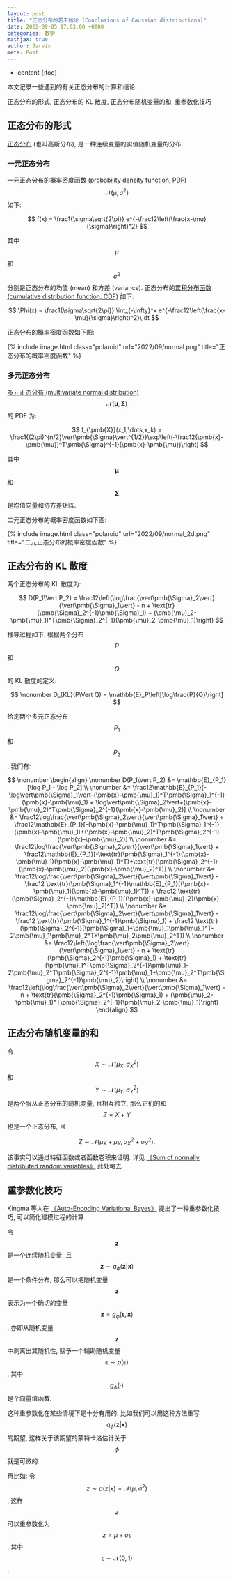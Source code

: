 ```yaml
---
layout: post
title: "正态分布的若干结论 (Conclusions of Gaussian distributions)"
date: 2022-09-05 17:03:00 +0800
categories: 数学
mathjax: true
author: Jarvis
meta: Post
---
```


* content
{:toc}

本文记录一些遇到的有关正态分布的计算和结论.

正态分布的形式, 正态分布的 KL 散度, 正态分布随机变量的和, 重参数化技巧



## 正态分布的形式

[正态分布](https://en.wikipedia.org/wiki/Normal_distribution) (也叫高斯分布), 是一种连续变量的实值随机变量的分布. 

### 一元正态分布

一元正态分布的[概率密度函数 (probability density function, PDF)](https://en.wikipedia.org/wiki/Probability_density_function) $$\mathcal{N}(\mu, \sigma^2)$$ 如下:

$$
f(x) = \frac1{\sigma\sqrt{2\pi}} e^{-\frac12\left(\frac{x-\mu}{\sigma}\right)^2}
$$

其中 $$\mu$$ 和 $$\sigma^2$$ 分别是正态分布的均值 (mean) 和方差 (variance). 正态分布的[累积分布函数 (cumulative distribution function, CDF)](https://en.wikipedia.org/wiki/Cumulative_distribution_function) 如下:

$$
\Phi(x) = \frac1{\sigma\sqrt{2\pi}} \int_{-\infty}^x e^{-\frac12\left(\frac{x-\mu}{\sigma}\right)^2}\,dt
$$

正态分布的概率密度函数如下图:

{% include image.html class="polaroid" url="2022/09/normal.png" title="正态分布的概率密度函数" %}

### 多元正态分布

[多元正态分布 (multivariate normal distribution)](https://en.wikipedia.org/wiki/Multivariate_normal_distribution) $$\mathcal{N}(\pmb{\mu}, \pmb{\Sigma})$$ 的 PDF 为:

$$
f_{\pmb{X}}(x_1,\dots,x_k) = \frac1{(2\pi)^{n/2}\vert\pmb{\Sigma}\vert^{1/2}}\exp\left(-\frac12(\pmb{x}-\pmb{\mu})^T\pmb{\Sigma}^{-1}(\pmb{x}-\pmb{\mu})\right)
$$

其中 $$\pmb{\mu}$$ 和 $$\pmb{\Sigma}$$ 是均值向量和协方差矩阵. 

二元正态分布的概率密度函数如下图:

{% include image.html class="polaroid" url="2022/09/normal_2d.png" title="二元正态分布的概率密度函数" %}


## 正态分布的 KL 散度

两个正态分布的 KL 散度为:

$$
D(P_1\Vert P_2) = \frac12\left(\log\frac{\vert\pmb{\Sigma}_2\vert}{\vert\pmb{\Sigma}_1\vert} - n + \text{tr}(\pmb{\Sigma}_2^{-1}\pmb{\Sigma}_1) + (\pmb{\mu}_2-\pmb{\mu}_1)^T\pmb{\Sigma}_2^{-1}(\pmb{\mu}_2-\pmb{\mu}_1)\right)
$$

推导过程如下. 根据两个分布 $$P$$ 和 $$Q$$ 的 KL 散度的定义:

$$ \nonumber
D_{KL}(P\Vert Q) = \mathbb{E}_P\left[\log\frac{P}{Q}\right]
$$

给定两个多元正态分布 $$P_1$$ 和 $$P_2$$, 我们有:

$$ \nonumber
\begin{align} \nonumber
D(P_1\Vert P_2) &= \mathbb{E}_{P_1}[\log P_1 - \log P_2] \\ \nonumber
&= \frac12\mathbb{E}_{P_1}[-\log\vert\pmb{\Sigma}_1\vert-(\pmb{x}-\pmb{\mu}_1)^T\pmb{\Sigma}_1^{-1}(\pmb{x}-\pmb{\mu}_1) + \log\vert\pmb{\Sigma}_2\vert+(\pmb{x}-\pmb{\mu}_2)^T\pmb{\Sigma}_2^{-1}(\pmb{x}-\pmb{\mu}_2)] \\ \nonumber
&= \frac12\log\frac{\vert\pmb{\Sigma}_2\vert}{\vert\pmb{\Sigma}_1\vert} + \frac12\mathbb{E}_{P_1}[-(\pmb{x}-\pmb{\mu}_1)^T\pmb{\Sigma}_1^{-1}(\pmb{x}-\pmb{\mu}_1)+(\pmb{x}-\pmb{\mu}_2)^T\pmb{\Sigma}_2^{-1}(\pmb{x}-\pmb{\mu}_2)] \\ \nonumber
&= \frac12\log\frac{\vert\pmb{\Sigma}_2\vert}{\vert\pmb{\Sigma}_1\vert} + \frac12\mathbb{E}_{P_1}[-\text{tr}(\pmb{\Sigma}_1^{-1}(\pmb{x}-\pmb{\mu}_1)(\pmb{x}-\pmb{\mu}_1)^T)+\text{tr}(\pmb{\Sigma}_2^{-1}(\pmb{x}-\pmb{\mu}_2)(\pmb{x}-\pmb{\mu}_2)^T)] \\ \nonumber
&= \frac12\log\frac{\vert\pmb{\Sigma}_2\vert}{\vert\pmb{\Sigma}_1\vert} - \frac12 \text{tr}(\pmb{\Sigma}_1^{-1}\mathbb{E}_{P_1}[(\pmb{x}-\pmb{\mu}_1)(\pmb{x}-\pmb{\mu}_1)^T]) + \frac12 \text{tr}(\pmb{\Sigma}_2^{-1}\mathbb{E}_{P_1}[(\pmb{x}-\pmb{\mu}_2)(\pmb{x}-\pmb{\mu}_2)^T]) \\ \nonumber
&= \frac12\log\frac{\vert\pmb{\Sigma}_2\vert}{\vert\pmb{\Sigma}_1\vert} - \frac12 \text{tr}(\pmb{\Sigma}_1^{-1}\pmb{\Sigma}_1) + \frac12 \text{tr}(\pmb{\Sigma}_2^{-1}(\pmb{\Sigma}_1+\pmb{\mu}_1\pmb{\mu}_1^T-2\pmb{\mu}_1\pmb{\mu}_2^T+\pmb{\mu}_2\pmb{\mu}_2^T)) \\ \nonumber
&= \frac12\left(\log\frac{\vert\pmb{\Sigma}_2\vert}{\vert\pmb{\Sigma}_1\vert} - n + \text{tr}(\pmb{\Sigma}_2^{-1}\pmb{\Sigma}_1) + \text{tr}(\pmb{\mu}_1^T\pmb{\Sigma}_2^{-1}\pmb{\mu}_1-2\pmb{\mu}_2^T\pmb{\Sigma}_2^{-1}\pmb{\mu}_1+\pmb{\mu}_2^T\pmb{\Sigma}_2^{-1}\pmb{\mu}_2)\right) \\ \nonumber
&= \frac12\left(\log\frac{\vert\pmb{\Sigma}_2\vert}{\vert\pmb{\Sigma}_1\vert} - n + \text{tr}(\pmb{\Sigma}_2^{-1}\pmb{\Sigma}_1) + (\pmb{\mu}_2-\pmb{\mu}_1)^T\pmb{\Sigma}_2^{-1}(\pmb{\mu}_2-\pmb{\mu}_1)\right)
\end{align}
$$

## 正态分布随机变量的和

令 $$X\sim\mathcal{N}(\mu_X,\sigma_X^2)$$ 和 $$Y\sim\mathcal{N}(\mu_Y,\sigma_Y^2)$$ 是两个服从正态分布的随机变量, 且相互独立, 那么它们的和 $$Z=X+Y$$ 也是一个正态分布, 且 

$$
    Z\sim\mathcal{N}(\mu_X+\mu_Y,\sigma_X^2+\sigma_Y^2).
$$

该事实可以通过特征函数或者函数卷积来证明. 详见 [《Sum of normally distributed random variables》](https://en.wikipedia.org/wiki/Sum_of_normally_distributed_random_variables) 此处略去.

## 重参数化技巧

Kingma 等人在 [《Auto-Encoding Variational Bayes》](https://arxiv.org/abs/1312.6114) 提出了一种重参数化技巧, 可以简化建模过程的计算. 

令 $$\bm{z}$$ 是一个连续随机变量, 且 $$\bm{z}\sim q_{\phi}(\bm{z}\vert\bm{x})$$ 是一个条件分布, 那么可以把随机变量 $$\bm{z}$$ 表示为一个确切的变量 $$\bm{z}=g_{\phi}(\bm{\epsilon},\bm{x})$$, 亦即从随机变量 $$\bm{z}$$ 中剥离出其随机性, 赋予一个辅助随机变量 $$\bm{\epsilon}\sim p(\bm{\epsilon})$$, 其中 $$g_{\phi}(\cdot)$$ 是个向量值函数. 

这种重参数化在某些情境下是十分有用的. 比如我们可以用这种方法重写 $$q_{\phi}(\bm{z}\vert\bm{x})$$ 的期望, 这样关于该期望的蒙特卡洛估计关于 $$\phi$$ 就是可微的. 

再比如: 令 $$z\sim p(z\vert x) = \mathcal{N}(\mu, \sigma^2)$$, 这样 $$z$$ 可以重参数化为 $$z=\mu+\sigma\epsilon$$, 其中 $$\epsilon\sim\mathcal{N}(0, 1)$$. 